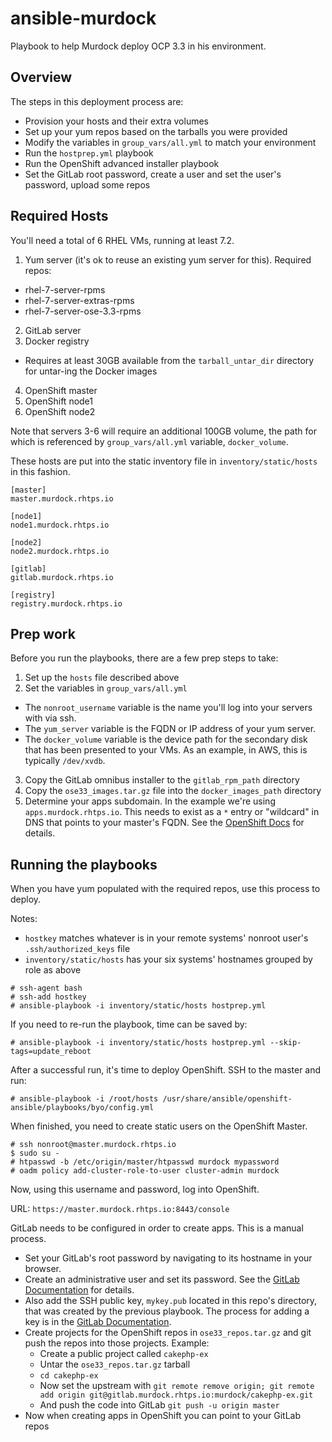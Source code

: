 ansible-murdock
===============

Playbook to help Murdock deploy OCP 3.3 in his environment.

Overview
--------
The steps in this deployment process are:

* Provision your hosts and their extra volumes
* Set up your yum repos based on the tarballs you were provided
* Modify the variables in ```group_vars/all.yml``` to match your environment
* Run the ```hostprep.yml``` playbook
* Run the OpenShift advanced installer playbook
* Set the GitLab root password, create a user and set the user's password, upload some repos

Required Hosts
--------------

You'll need a total of 6 RHEL VMs, running at least 7.2.

1. Yum server (it's ok to reuse an existing yum server for this). Required repos:
  * rhel-7-server-rpms
  * rhel-7-server-extras-rpms
  * rhel-7-server-ose-3.3-rpms
2. GitLab server
3. Docker registry
  * Requires at least 30GB available from the ```tarball_untar_dir``` directory for untar-ing the Docker images
4. OpenShift master
5. OpenShift node1
6. OpenShift node2

Note that servers 3-6 will require an additional 100GB volume, the path for which is referenced by ```group_vars/all.yml``` variable, ```docker_volume```.

These hosts are put into the static inventory file in ```inventory/static/hosts``` in this fashion.

```
[master]
master.murdock.rhtps.io

[node1]
node1.murdock.rhtps.io

[node2]
node2.murdock.rhtps.io

[gitlab]
gitlab.murdock.rhtps.io

[registry]
registry.murdock.rhtps.io
```

Prep work
---------

Before you run the playbooks, there are a few prep steps to take:

1. Set up the ```hosts``` file described above
2. Set the variables in ```group_vars/all.yml```
  * The ```nonroot_username``` variable is the name you'll log into your servers with via ssh.
  * The ```yum_server``` variable is the FQDN or IP address of your yum server.
  * The ```docker_volume``` variable is the device path for the secondary disk that has been presented to your VMs. As an example, in AWS, this is typically ```/dev/xvdb```.
3. Copy the GitLab omnibus installer to the ```gitlab_rpm_path``` directory 
4. Copy the ```ose33_images.tar.gz``` file into the ```docker_images_path``` directory
5. Determine your apps subdomain. In the example we're using ```apps.murdock.rhtps.io```. This needs to exist as a ```*``` entry or "wildcard" in DNS that points to your master's FQDN. See the [OpenShift Docs](https://docs.openshift.com/container-platform/3.3/install_config/install/prerequisites.html#wildcard-dns-prereq) for details. 

Running the playbooks
---------------------

When you have yum populated with the required repos, use this process to deploy.

Notes:
* ```hostkey``` matches whatever is in your remote systems' nonroot user's ```.ssh/authorized_keys``` file
* ```inventory/static/hosts``` has your six systems' hostnames grouped by role as above

```
# ssh-agent bash
# ssh-add hostkey
# ansible-playbook -i inventory/static/hosts hostprep.yml 
```

If you need to re-run the playbook, time can be saved by:

```
# ansible-playbook -i inventory/static/hosts hostprep.yml --skip-tags=update_reboot
```

After a successful run, it's time to deploy OpenShift. SSH to the master and run:

```
# ansible-playbook -i /root/hosts /usr/share/ansible/openshift-ansible/playbooks/byo/config.yml
```

When finished, you need to create static users on the OpenShift Master.

```
# ssh nonroot@master.murdock.rhtps.io
$ sudo su -
# htpasswd -b /etc/origin/master/htpasswd murdock mypassword
# oadm policy add-cluster-role-to-user cluster-admin murdock
```

Now, using this username and password, log into OpenShift.

URL: ```https://master.murdock.rhtps.io:8443/console```

GitLab needs to be configured in order to create apps. This is a manual process.

* Set your GitLab's root password by navigating to its hostname in your browser.
* Create an administrative user and set its password. See the [GitLab Documentation](https://docs.gitlab.com/ce/workflow/add-user/add-user.html) for details.
* Also add the SSH public key, ```mykey.pub``` located in this repo's directory, that was created by the previous playbook. The process for adding a key is in the [GitLab Documentation](https://docs.gitlab.com/ee/gitlab-basics/create-your-ssh-keys.html).
* Create projects for the OpenShift repos in ```ose33_repos.tar.gz``` and git push the repos into those projects. Example:
  * Create a public project called ```cakephp-ex```
  * Untar the ```ose33_repos.tar.gz``` tarball
  * ```cd cakephp-ex```
  * Now set the upstream with ```git remote remove origin; git remote add origin git@gitlab.murdock.rhtps.io:murdock/cakephp-ex.git```
  * And push the code into GitLab ```git push -u origin master```
* Now when creating apps in OpenShift you can point to your GitLab repos
  
